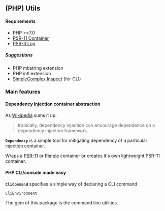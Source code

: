 ## (PHP) Utils ##

#### Requirements ####

- PHP >=7.0
- [PSR-11 Container](https://github.com/php-fig/container)
- [PSR-3 Log](https://github.com/php-fig/log)

##### Suggestions #####

- PHP mbstring extension
- PHP intl extension
- [SimpleComplex Inspect](https://github.com/simplecomplex/inspect) (for CLI)

### Main features ###

#### Dependency injection container abstraction ####

As [Wikipedia](https://en.wikipedia.org/wiki/Dependency_injection#Disadvantages) sums it up:
> Ironically, dependency injection can encourage dependence on a dependency injection framework.

**``` Dependency ```** is a simple tool for mitigating dependency of a particular injection container.

Wraps a [PSR-11](https://github.com/container-interop/fig-standards/blob/container-configuration/proposed/container.md)
or [Pimple](http://pimple.sensiolabs.org) container or creates it's own lightweight PSR-11 container.

#### PHP CLI/console made easy ####

**``` CliCommand ```**
specifies a simple way of declaring a CLI command

``` CliEnvironment ``` 


The gem of this package is the command line utilities.
